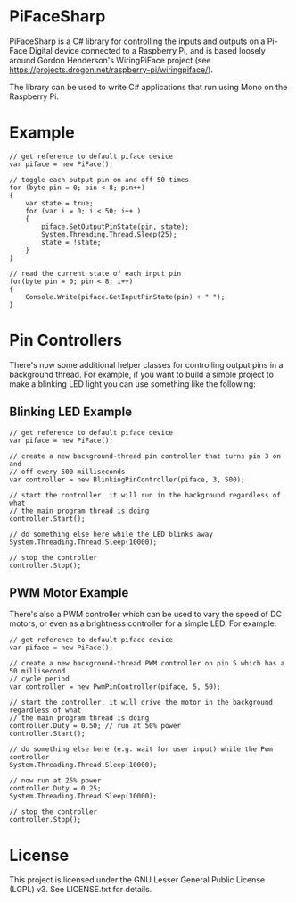 PiFaceSharp
===========

PiFaceSharp is a C# library for controlling the inputs and outputs on a Pi-Face Digital device connected to a Raspberry Pi, and is based loosely around Gordon Henderson's WiringPiFace project (see https://projects.drogon.net/raspberry-pi/wiringpiface/).

The library can be used to write C# applications that run using Mono on the Raspberry Pi.


Example
=======

    // get reference to default piface device
    var piface = new PiFace();
    
    // toggle each output pin on and off 50 times
    for (byte pin = 0; pin < 8; pin++)
    {
        var state = true;
        for (var i = 0; i < 50; i++ )
        {
            piface.SetOutputPinState(pin, state);
            System.Threading.Thread.Sleep(25);
            state = !state;
        }
    }
    
    // read the current state of each input pin
    for(byte pin = 0; pin < 8; i++)
    {
        Console.Write(piface.GetInputPinState(pin) + " ");
    }

Pin Controllers
===============
There's now some additional helper classes for controlling output pins in a background thread. For example, if you want to build a simple project to make a blinking LED light you can use something like the following:

Blinking LED Example
--------------------

    // get reference to default piface device
    var piface = new PiFace();

    // create a new background-thread pin controller that turns pin 3 on and
    // off every 500 milliseconds
    var controller = new BlinkingPinController(piface, 3, 500);

    // start the controller. it will run in the background regardless of what
    // the main program thread is doing
    controller.Start();

    // do something else here while the LED blinks away
    System.Threading.Thread.Sleep(10000);

    // stop the controller
    controller.Stop();

PWM Motor Example
-----------------

There's also a PWM controller which can be used to vary the speed of DC motors, or even as a brightness controller for a simple LED. For example:

    // get reference to default piface device
    var piface = new PiFace();

    // create a new background-thread PWM controller on pin 5 which has a 50 millisecond
    // cycle period
    var controller = new PwmPinController(piface, 5, 50);

    // start the controller. it will drive the motor in the background regardless of what
    // the main program thread is doing
    controller.Duty = 0.50; // run at 50% power
    controller.Start();

    // do something else here (e.g. wait for user input) while the Pwm controller 
    System.Threading.Thread.Sleep(10000);

    // now run at 25% power
    controller.Duty = 0.25;
    System.Threading.Thread.Sleep(10000);

    // stop the controller
    controller.Stop();


License
=======

This project is licensed under the GNU Lesser General Public License (LGPL) v3. See LICENSE.txt for details.


